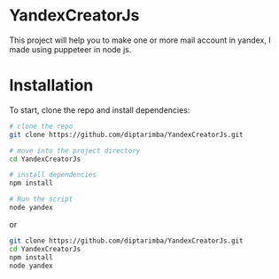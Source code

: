 # YandexCreatorJs
This project will help you to make one or more mail account in yandex, I made using puppeteer in node js.

# Installation
To start, clone the repo and install dependencies:

```bash
# clone the repo
git clone https://github.com/diptarimba/YandexCreatorJs.git

# move into the project directory
cd YandexCreatorJs

# install dependencies
npm install

# Run the script
node yandex
```
or

```bash
git clone https://github.com/diptarimba/YandexCreatorJs.git
cd YandexCreatorJs
npm install
node yandex
```
